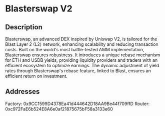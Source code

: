 # Blasterswap V2

## Description
Blasterswap, an advanced DEX inspired by Uniswap V2, is tailored for the Blast Layer 2 (L2) network, enhancing scalability and reducing transaction costs. Built on the world's most battle-tested AMM implementation, Blasterswap ensures robustness. It introduces a unique rebase mechanism for ETH and USDB yields, providing liquidity providers and traders with an efficient ecosystem to optimize earnings. The dynamic adjustment of yield rates through Blasterswap's rebase feature, linked to Blast, ensures an efficient return on investment.

## Addresses
Factory: 0x9CC1599D4378Ea41d444642D18AA9Be44f709ffD
Router: 0xc972FaE6b524E8A6e0af21875675bF58a3133e60

